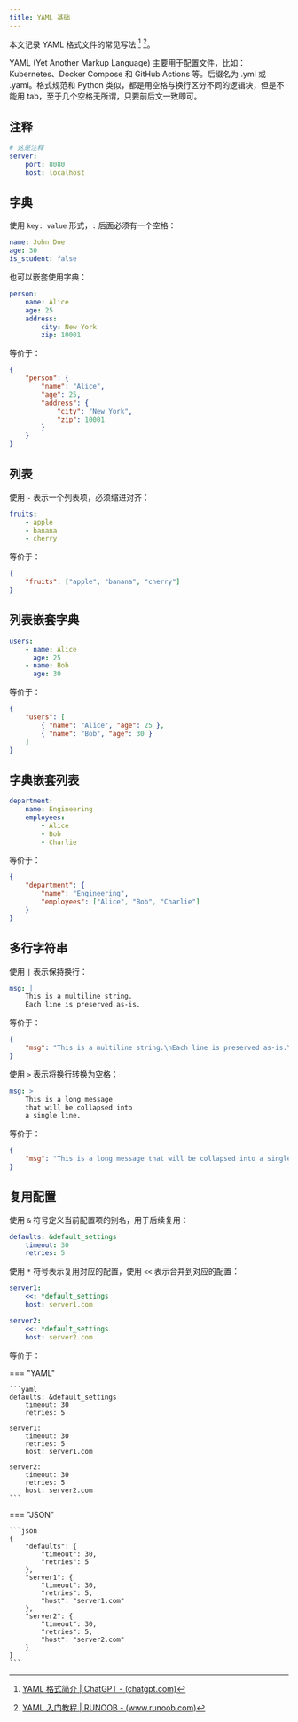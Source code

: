 ```yaml
---
title: YAML 基础
---
```


本文记录 YAML 格式文件的常见写法 [^chatgpt] [^runoob]。

[^chatgpt]: [YAML 格式简介 | ChatGPT - (chatgpt.com)](https://chatgpt.com/share/67d63271-3fd4-800a-96ba-5ee627562028)
[^runoob]: [YAML 入门教程 | RUNOOB - (www.runoob.com)](https://www.runoob.com/w3cnote/yaml-intro.html)

YAML (Yet Another Markup Language) 主要用于配置文件，比如：Kubernetes、Docker Compose 和 GitHub Actions 等。后缀名为 .yml 或 .yaml。格式规范和 Python 类似，都是用空格与换行区分不同的逻辑块，但是不能用 tab，至于几个空格无所谓，只要前后文一致即可。

## 注释

```yaml
# 这是注释
server:
    port: 8080
    host: localhost
```

## 字典

使用 `key: value` 形式，`:` 后面必须有一个空格：

```yaml
name: John Doe
age: 30
is_student: false
```

也可以嵌套使用字典：

```yaml
person:
    name: Alice
    age: 25
    address:
        city: New York
        zip: 10001
```

等价于：

```json
{
    "person": {
        "name": "Alice",
        "age": 25,
        "address": {
            "city": "New York",
            "zip": 10001
        }
    }
}
```

## 列表

使用 `-` 表示一个列表项，必须缩进对齐：

```yaml
fruits:
    - apple
    - banana
    - cherry
```

等价于：

```json
{
    "fruits": ["apple", "banana", "cherry"]
}
```

## 列表嵌套字典

```yaml
users:
    - name: Alice
      age: 25
    - name: Bob
      age: 30
```

等价于：

```json
{
    "users": [
        { "name": "Alice", "age": 25 },
        { "name": "Bob", "age": 30 }
    ]
}
```

## 字典嵌套列表

```yaml
department:
    name: Engineering
    employees:
        - Alice
        - Bob
        - Charlie
```

等价于：

```json
{
    "department": {
        "name": "Engineering",
        "employees": ["Alice", "Bob", "Charlie"]
    }
}
```

## 多行字符串

使用 `|` 表示保持换行：

```yaml
msg: |
    This is a multiline string.
    Each line is preserved as-is.
```

等价于：

```json
{
    "msg": "This is a multiline string.\nEach line is preserved as-is.\n"
}
```

使用 `>` 表示将换行转换为空格：

```yaml
msg: >
    This is a long message
    that will be collapsed into
    a single line.
```

等价于：

```json
{
    "msg": "This is a long message that will be collapsed into a single line."
}
```

## 复用配置

使用 `&` 符号定义当前配置项的别名，用于后续复用：

```yaml
defaults: &default_settings
    timeout: 30
    retries: 5
```

使用 `*` 符号表示复用对应的配置，使用 `<<` 表示合并到对应的配置：

```yaml
server1:
    <<: *default_settings
    host: server1.com

server2:
    <<: *default_settings
    host: server2.com
```

等价于：

=== "YAML"

    ```yaml
    defaults: &default_settings
        timeout: 30
        retries: 5
    
    server1:
        timeout: 30
        retries: 5
        host: server1.com
    
    server2:
        timeout: 30
        retries: 5
        host: server2.com
    ```

=== "JSON"

    ```json
    {
        "defaults": {
            "timeout": 30,
            "retries": 5
        },
        "server1": {
            "timeout": 30,
            "retries": 5,
            "host": "server1.com"
        },
        "server2": {
            "timeout": 30,
            "retries": 5,
            "host": "server2.com"
        }
    }
    ```
